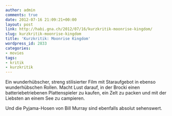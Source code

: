 ```yaml
---
author: admin
comments: true
date: 2012-07-16 21:09:21+00:00
layout: post
link: http://habi.gna.ch/2012/07/16/kurzkritik-moonrise-kingdom/
slug: kurzkritik-moonrise-kingdom
title: 'Kurzkritik: Moonrise Kingdom'
wordpress_id: 2833
categories:
- movies
tags:
- kritik
- kurzkritik
---
```


Ein wunderhübscher, streng stilisierter Film mit Staraufgebot in ebenso wunderhübschen Rollen. Macht Lust darauf, in der Brocki einen batteriebetriebenen Plattenspieler zu kaufen, ein Zelt zu packen und mit der Liebsten an einem See zu campieren.




Und die Pyjama-Hosen von Bill Murray sind ebenfalls absolut sehenswert.
